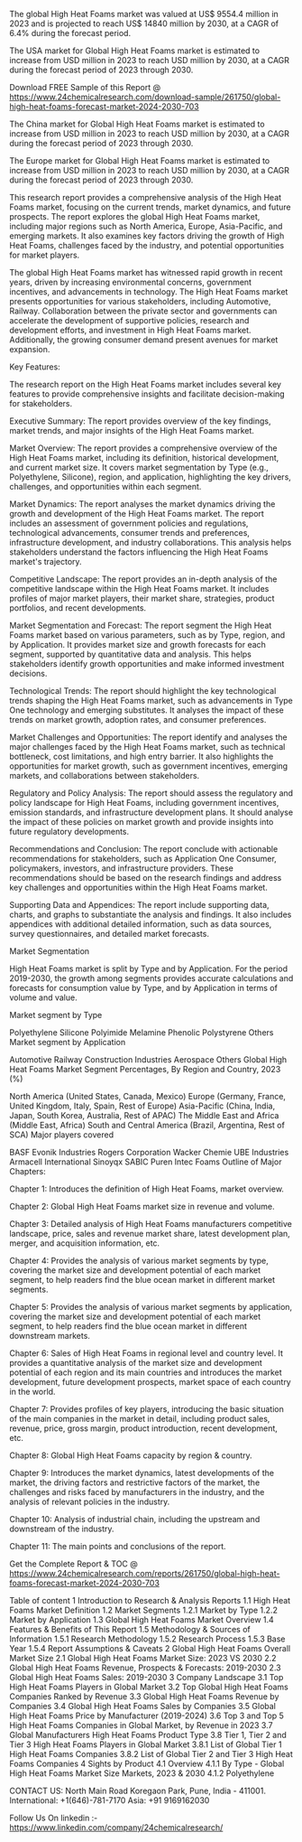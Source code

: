 The global High Heat Foams market was valued at US$ 9554.4 million in 2023 and is projected to reach US$ 14840 million by 2030, at a CAGR of 6.4% during the forecast period.

The USA market for Global High Heat Foams market is estimated to increase from USD million in 2023 to reach USD million by 2030, at a CAGR during the forecast period of 2023 through 2030.

Download FREE Sample of this Report @ https://www.24chemicalresearch.com/download-sample/261750/global-high-heat-foams-forecast-market-2024-2030-703

The China market for Global High Heat Foams market is estimated to increase from USD million in 2023 to reach USD million by 2030, at a CAGR during the forecast period of 2023 through 2030.

The Europe market for Global High Heat Foams market is estimated to increase from USD million in 2023 to reach USD million by 2030, at a CAGR during the forecast period of 2023 through 2030.

This research report provides a comprehensive analysis of the High Heat Foams market, focusing on the current trends, market dynamics, and future prospects. The report explores the global High Heat Foams market, including major regions such as North America, Europe, Asia-Pacific, and emerging markets. It also examines key factors driving the growth of High Heat Foams, challenges faced by the industry, and potential opportunities for market players.

The global High Heat Foams market has witnessed rapid growth in recent years, driven by increasing environmental concerns, government incentives, and advancements in technology. The High Heat Foams market presents opportunities for various stakeholders, including Automotive, Railway. Collaboration between the private sector and governments can accelerate the development of supportive policies, research and development efforts, and investment in High Heat Foams market. Additionally, the growing consumer demand present avenues for market expansion.

Key Features:

The research report on the High Heat Foams market includes several key features to provide comprehensive insights and facilitate decision-making for stakeholders.

Executive Summary: The report provides overview of the key findings, market trends, and major insights of the High Heat Foams market.

Market Overview: The report provides a comprehensive overview of the High Heat Foams market, including its definition, historical development, and current market size. It covers market segmentation by Type (e.g., Polyethylene, Silicone), region, and application, highlighting the key drivers, challenges, and opportunities within each segment.

Market Dynamics: The report analyses the market dynamics driving the growth and development of the High Heat Foams market. The report includes an assessment of government policies and regulations, technological advancements, consumer trends and preferences, infrastructure development, and industry collaborations. This analysis helps stakeholders understand the factors influencing the High Heat Foams market's trajectory.

Competitive Landscape: The report provides an in-depth analysis of the competitive landscape within the High Heat Foams market. It includes profiles of major market players, their market share, strategies, product portfolios, and recent developments.

Market Segmentation and Forecast: The report segment the High Heat Foams market based on various parameters, such as by Type, region, and by Application. It provides market size and growth forecasts for each segment, supported by quantitative data and analysis. This helps stakeholders identify growth opportunities and make informed investment decisions.

Technological Trends: The report should highlight the key technological trends shaping the High Heat Foams market, such as advancements in Type One technology and emerging substitutes. It analyses the impact of these trends on market growth, adoption rates, and consumer preferences.

Market Challenges and Opportunities: The report identify and analyses the major challenges faced by the High Heat Foams market, such as technical bottleneck, cost limitations, and high entry barrier. It also highlights the opportunities for market growth, such as government incentives, emerging markets, and collaborations between stakeholders.

Regulatory and Policy Analysis: The report should assess the regulatory and policy landscape for High Heat Foams, including government incentives, emission standards, and infrastructure development plans. It should analyse the impact of these policies on market growth and provide insights into future regulatory developments.

Recommendations and Conclusion: The report conclude with actionable recommendations for stakeholders, such as Application One Consumer, policymakers, investors, and infrastructure providers. These recommendations should be based on the research findings and address key challenges and opportunities within the High Heat Foams market.

Supporting Data and Appendices: The report include supporting data, charts, and graphs to substantiate the analysis and findings. It also includes appendices with additional detailed information, such as data sources, survey questionnaires, and detailed market forecasts.

Market Segmentation

High Heat Foams market is split by Type and by Application. For the period 2019-2030, the growth among segments provides accurate calculations and forecasts for consumption value by Type, and by Application in terms of volume and value.

Market segment by Type

Polyethylene
Silicone
Polyimide
Melamine
Phenolic
Polystyrene
Others
Market segment by Application

Automotive
Railway
Construction
Industries
Aerospace
Others
Global High Heat Foams Market Segment Percentages, By Region and Country, 2023 (%)

North America (United States, Canada, Mexico)
Europe (Germany, France, United Kingdom, Italy, Spain, Rest of Europe)
Asia-Pacific (China, India, Japan, South Korea, Australia, Rest of APAC)
The Middle East and Africa (Middle East, Africa)
South and Central America (Brazil, Argentina, Rest of SCA)
Major players covered

BASF
Evonik Industries
Rogers Corporation
Wacker Chemie
UBE Industries
Armacell International
Sinoyqx
SABIC
Puren
Intec Foams
Outline of Major Chapters:

Chapter 1: Introduces the definition of High Heat Foams, market overview.

Chapter 2: Global High Heat Foams market size in revenue and volume.

Chapter 3: Detailed analysis of High Heat Foams manufacturers competitive landscape, price, sales and revenue market share, latest development plan, merger, and acquisition information, etc.

Chapter 4: Provides the analysis of various market segments by type, covering the market size and development potential of each market segment, to help readers find the blue ocean market in different market segments.

Chapter 5: Provides the analysis of various market segments by application, covering the market size and development potential of each market segment, to help readers find the blue ocean market in different downstream markets.

Chapter 6: Sales of High Heat Foams in regional level and country level. It provides a quantitative analysis of the market size and development potential of each region and its main countries and introduces the market development, future development prospects, market space of each country in the world.

Chapter 7: Provides profiles of key players, introducing the basic situation of the main companies in the market in detail, including product sales, revenue, price, gross margin, product introduction, recent development, etc.

Chapter 8: Global High Heat Foams capacity by region & country.

Chapter 9: Introduces the market dynamics, latest developments of the market, the driving factors and restrictive factors of the market, the challenges and risks faced by manufacturers in the industry, and the analysis of relevant policies in the industry.

Chapter 10: Analysis of industrial chain, including the upstream and downstream of the industry.

Chapter 11: The main points and conclusions of the report.

Get the Complete Report & TOC @ https://www.24chemicalresearch.com/reports/261750/global-high-heat-foams-forecast-market-2024-2030-703

Table of content
1 Introduction to Research & Analysis Reports
1.1 High Heat Foams Market Definition
1.2 Market Segments
1.2.1 Market by Type
1.2.2 Market by Application
1.3 Global High Heat Foams Market Overview
1.4 Features & Benefits of This Report
1.5 Methodology & Sources of Information
1.5.1 Research Methodology
1.5.2 Research Process
1.5.3 Base Year
1.5.4 Report Assumptions & Caveats
2 Global High Heat Foams Overall Market Size
2.1 Global High Heat Foams Market Size: 2023 VS 2030
2.2 Global High Heat Foams Revenue, Prospects & Forecasts: 2019-2030
2.3 Global High Heat Foams Sales: 2019-2030
3 Company Landscape
3.1 Top High Heat Foams Players in Global Market
3.2 Top Global High Heat Foams Companies Ranked by Revenue
3.3 Global High Heat Foams Revenue by Companies
3.4 Global High Heat Foams Sales by Companies
3.5 Global High Heat Foams Price by Manufacturer (2019-2024)
3.6 Top 3 and Top 5 High Heat Foams Companies in Global Market, by Revenue in 2023
3.7 Global Manufacturers High Heat Foams Product Type
3.8 Tier 1, Tier 2 and Tier 3 High Heat Foams Players in Global Market
3.8.1 List of Global Tier 1 High Heat Foams Companies
3.8.2 List of Global Tier 2 and Tier 3 High Heat Foams Companies
4 Sights by Product
4.1 Overview
4.1.1 By Type - Global High Heat Foams Market Size Markets, 2023 & 2030
4.1.2 Polyethylene

CONTACT US:
North Main Road Koregaon Park, Pune, India - 411001.
International: +1(646)-781-7170
Asia: +91 9169162030

Follow Us On linkedin :- https://www.linkedin.com/company/24chemicalresearch/

